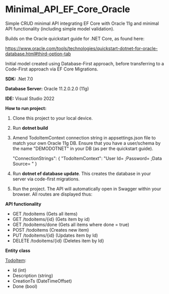 # Minimal_API_EF_Core_Oracle
Simple CRUD minimal API integrating EF Core with Oracle 11g and minimal API functionality (including simple model validation).

Builds on the Oracle quickstart guide for .NET Core, as found here:

https://www.oracle.com/tools/technologies/quickstart-dotnet-for-oracle-database.html#third-option-tab

Initial model created using Database-First approach, before transferring to a Code-First approach via EF Core Migrations. 
   
<b>SDK:</b> .Net 7.0 

<b>Database Server:</b> Oracle 11.2.0.2.0 (11g) 

<b>IDE:</b> Visual Studio 2022

<b>How to run project:</b>
1. Clone this project to your local device.

2. Run **dotnet build** 

3. Amend TodoItemContext connection string in appsettings.json file to match your own Oracle 11g DB.
   Ensure that you have a user/schema by the name "DEMODOTNET" in your DB (as per the quickstart guide). 

    "ConnectionStrings": {
    "TodoItemContext": "User Id=      ;Password=       ;Data Source=    "
  }

5. Run **dotnet ef database update**.
   This creates the database in your server via code-first migrations.

6. Run the project. The API will automatically open in Swagger within your browser. All routes are displayed thus: 

<b>API functionality</b> 
- GET /todoitems (Gets all items)
- GET /todoitems/{id} (Gets item by id)
- GET /todoitems/done (Gets all items where done = true)
- POST /todoitems (Creates new item)
- PUT /todoitems/{id} (Updates item by Id)
- DELETE /todoitems/{id} (Deletes item by Id}

<b>Entity class</b> 

<ins>TodoItem</ins>:
- Id (int) 
- Description (string)
- CreationTs (DateTimeOffset)
- Done (bool)

